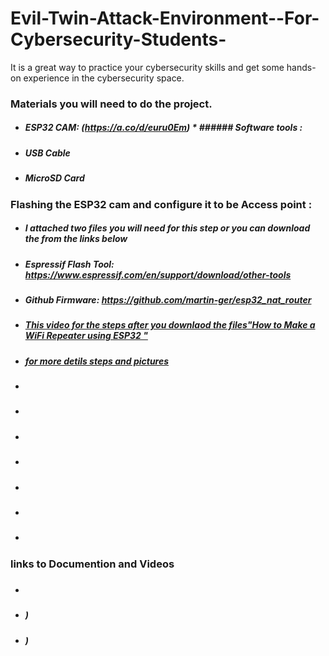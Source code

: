 # Evil-Twin-Attack-Environment--For-Cybersecurity-Students-
It is a great way to practice your cybersecurity skills and get some hands-on experience in the cybersecurity space.




### Materials you will need to do the project.
* ##### ESP32 CAM: (https://a.co/d/euru0Em)         * ###### Software tools : 
* ##### USB Cable
* ##### MicroSD Card

### Flashing the ESP32 cam and configure it to be Access point : 
* ##### I attached two files you will need for this step or you can download the from the links below 
* ##### Espressif Flash Tool: https://www.espressif.com/en/support/download/other-tools
* ##### Github Firmware: https://github.com/martin-ger/esp32_nat_router

* ##### [This video for the steps after you downlaod the files"How to Make a WiFi Repeater using ESP32 "](https://youtu.be/BP1Dz66faf4)
* ##### [for more detils steps and pictures](https://theiotprojects.com/portable-esp32-wifi-repeater/)

* ##### 
* ##### 
* ##### 
* ##### 
* ##### 
* ##### 
* ##### 



### links to Documention and Videos

* ##### [ ]()

* ##### []())

* ##### [ ]())


